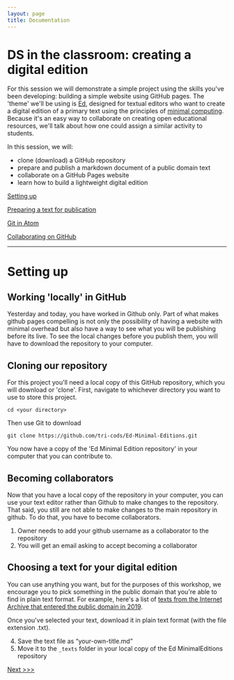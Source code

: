```yaml
---
layout: page
title: Documentation
---
```


# DS in the classroom: creating a digital edition

For this session we will demonstrate a simple project using the skills you've been developing: building a simple website using GitHub pages. The 'theme' we'll be using is [Ed](https://minicomp.github.io/ed/), designed for textual editors who want to create a digital edition of a primary text using the principles of [minimal computing](http://go-dh.github.io/mincomp/). Because it's an easy way to collaborate on creating open educational resources, we'll talk about how one could assign a similar activity to students.

In this session, we will:

- clone (download) a GitHub repository
- prepare and publish a markdown document of a public domain text
- collaborate on a GitHub Pages website
- learn how to build a lightweight digital edition

[Setting up](#setting-up)

[Preparing a text for publication](/sections/preparing-text.md)

[Git in Atom](/sections/git-collaboration.md)

[Collaborating on GitHub](/sections/git-collaboration.md/#collaborating-on-github)

----

# Setting up

## Working 'locally' in GitHub

Yesterday and today, you have worked in Github only. Part of what makes github pages compelling is not only the possibility of having a website with minimal overhead but also have a way to see what you will be publishing before its live. To see the local changes before you publish them, you will have to download the repository to your computer.

## Cloning our repository

For this project you'll need a local copy of this GitHub repository, which you will download or 'clone'. First, navigate to whichever directory you want to use to store this project.

`cd <your directory>`

Then use Git to download

`git clone https://github.com/tri-cods/Ed-Minimal-Editions.git`

You now have a copy of the 'Ed Minimal Edition repository' in your computer that you can contribute to.

## Becoming collaborators

Now that you have a local copy of the repository in your computer, you can use your text editor rather than Github to make changes to the repository. That said, you still are not able to make changes to the main repository in github. To do that, you have to become collaborators.

1. Owner needs to add your github username as a collaborator to the repository
2. You will get an email asking to accept becoming a collaborator

## Choosing a text for your digital edition

You can use anything you want, but for the purposes of this workshop, we encourage you to pick something in the public domain that you're able to find in plain text format. For example, here's a list of [texts from the Internet Archive that entered the public domain in 2019](https://archive.org/details/texts?and%5B%5D=date%3A1923%2A&sort=-downloads).

Once you've selected your text, download it in plain text format (with the file extension .txt).


4. Save the text file as “your-own-title.md”
5. Move it to the `_texts` folder in your local copy of the Ed MinimalEditions repository

[Next >>>](/sections/preparing-text.md)
